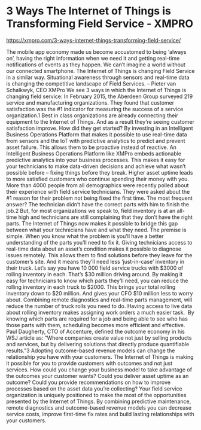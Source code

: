 # 3 Ways The Internet of Things is Transforming Field Service - XMPRO

https://xmpro.com/3-ways-internet-things-transforming-field-service/

The mobile app economy made us become accustomed to being ‘always on’, having the right information when we need it and getting real-time notifications of events as they happen. We can’t imagine a world without our connected smartphone. The Internet of Things is changing Field Service in a similar way. Situational awareness through sensors and real-time data is changing the competitive landscape of Field Services.
– Pieter van Schalkwyk, CEO XMPro
We see 3 ways in which the Internet of Things is changing field service:
In February 2015, the Aberdeen Group surveyed 219 service and manufacturing organizations. They found that customer satisfaction was the #1 indicator for measuring the success of a service organization.1
Best in class organizations are already connecting their equipment to the Internet of Things. And as a result they’re seeing customer satisfaction improve.
How did they get started?
By investing in an Intelligent Business Operations Platform that makes it possible to use real-time data from sensors and the IoT with predictive analytics to predict and prevent asset failure. This allows them to be proactive instead of reactive.
An Intelligent Business Operations Platform like XMPro embeds actionable predictive analytics into your business processes. This makes it easy for your technicians to make data-driven decisions and achieve what wasn’t possible before – fixing things before they break.
Higher asset uptime leads to more satisfied customers who continue spending their money with you.
More than 4000 people from all demographics were recently polled about their experience with field service technicians. They were asked about the #1 reason for their problem not being fixed the first time. The most frequent answer? The technician didn’t have the correct parts with him to finish the job.2
But, for most organizations we speak to, field inventory is at an all-time high and technicians are still complaining that they don’t have the right parts. The Internet of Things now makes it possible to bridge this gap between what your technicians have and what they need.
The premise is simple. When you know what the problem is you’ll have a better understanding of the parts you’ll need to fix it. Giving technicians access to real-time data about an asset’s condition makes it possible to diagnose issues remotely. This allows them to find solutions before they leave for the customer’s site. And it means they’ll need less ‘just-in-case’ inventory in their truck.
Let’s say you have 10 000 field service trucks with $3000 of rolling inventory in each. That’s $30 million driving around. By making it easy for technicians to know which parts they’ll need, you can reduce the rolling inventory in each truck to $2000. This brings your total rolling inventory down to $20 million. And gives your CFO $10 million less to worry about.
Combining remote diagnostics and real-time parts management, will  reduce the number of truck rolls you need to do. Having access to live data about rolling inventory makes assigning work orders a much easier task.  By knowing which parts are required for a job and being able to see who has those parts with them, scheduling becomes more efficient and effective.
Paul Daugherty, CTO of Accenture, defined the outcome economy in his WSJ article as:
“Where companies create value not just by selling products and services, but by delivering solutions that directly produce quantifiable results.”3
Adopting outcome-based revenue models can change the relationship you have with your customers. The Internet of Things is making it possible for you to provide customers with outcomes and not just services.
How could you change your business model to take advantage of the outcomes your customer wants? Could you deliver asset uptime as an outcome? Could you provide recommendations on how to improve processes based on the asset data you’re collecting?
Your field service organization is uniquely positioned to make the most of the opportunities presented by the Internet of Things. By combining predictive maintenance, remote diagnostics and outcome-based revenue models you can decrease service costs, improve first-time fix rates and build lasting relationships with your customers.